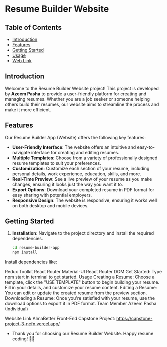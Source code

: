 # **Resume Builder Website**

## **Table of Contents**
- [Introduction](#introduction)
- [Features](#features)
- [Getting Started](#getting-started)
- [Usage](#usage)
- [Web Link](#web-link)

## **Introduction**
Welcome to the Resume Builder Website project! This project is developed by **Azeem Pasha** to provide a user-friendly platform for creating and managing resumes. Whether you are a job seeker or someone helping others build their resumes, our website aims to streamline the process and make it more efficient.

## **Features**
Our Resume Builder App (Website) offers the following key features:

- **User-Friendly Interface**: The website offers an intuitive and easy-to-navigate interface for creating and editing resumes.
- **Multiple Templates**: Choose from a variety of professionally designed resume templates to suit your preferences.
- **Customization**: Customize each section of your resume, including personal details, work experience, education, skills, and more.
- **Real-Time Preview**: See a live preview of your resume as you make changes, ensuring it looks just the way you want it to.
- **Export Options**: Download your completed resume in PDF format for easy sharing with potential employers.
- **Responsive Design**: The website is responsive, ensuring it works well on both desktop and mobile devices.

## **Getting Started**
1. **Installation**: Navigate to the project directory and install the required dependencies.
   ```bash
   cd resume-builder-app
   npm install


Install dependencies like:

Redux Toolkit
React Router
Material-UI
React Router DOM
Get Started: Type npm start in terminal to get started.
Usage
Creating a Resume: Choose a template, click the "USE TEMPLATE" button to begin building your resume. Fill in your details, and customize your resume content.
Editing a Resume: You can edit or update the created resume from the preview section.
Downloading a Resume: Once you're satisfied with your resume, use the download options to export it in PDF format.
Team Member
Azeem Pasha (Individual)

Website Link
AlmaBetter Front-End Capstone Project: https://capstone-project-3-ncfn.vercel.app/

- Thank you for choosing our Resume Builder Website. Happy resume coding! 📄✨
